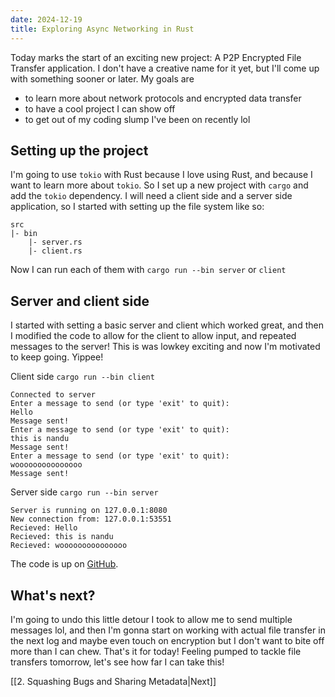 ```yaml
---
date: 2024-12-19
title: Exploring Async Networking in Rust
---
```

Today marks the start of an exciting new project: A P2P Encrypted File Transfer application. I don't have a creative name for it yet, but I'll come up with something sooner or later. My goals are 
- to learn more about network protocols and encrypted data transfer
- to have a cool project I can show off
- to get out of my coding slump I've been on recently lol

## Setting up the project
I'm going to use `tokio` with Rust because I love using Rust, and because I want to learn more about `tokio`. So I set up a new project with `cargo` and add the `tokio` dependency. I will need a client side and a server side application, so I started with setting up the file system like so:
```
src
|- bin
	|- server.rs
	|- client.rs
```

Now I can run each of them with `cargo run --bin server` or `client`

## Server and client side
I started with setting a basic server and client which worked great, and then I modified the code to allow for the client to allow input, and repeated messages to the server! This is was lowkey exciting and now I'm motivated to keep going. Yippee!

Client side `cargo run --bin client`
```
Connected to server
Enter a message to send (or type 'exit' to quit):
Hello
Message sent!
Enter a message to send (or type 'exit' to quit):
this is nandu
Message sent!
Enter a message to send (or type 'exit' to quit):
wooooooooooooooo
Message sent!
```

Server side `cargo run --bin server`
```
Server is running on 127.0.0.1:8080
New connection from: 127.0.0.1:53551
Recieved: Hello
Recieved: this is nandu
Recieved: wooooooooooooooo
```

The code is up on [GitHub](https://github.com/ngpal/file-transfer/tree/5971f4670e92197c605e83efacfeefff4a201f3c).  
## What's next?
I'm going to undo this little detour I took to allow me to send multiple messages lol, and then I'm gonna start on working with actual file transfer in the next log and maybe even touch on encryption but I don't want to bite off more than I can chew. That's it for today! Feeling pumped to tackle file transfers tomorrow, let's see how far I can take this!

[[2. Squashing Bugs and Sharing Metadata|Next]]
